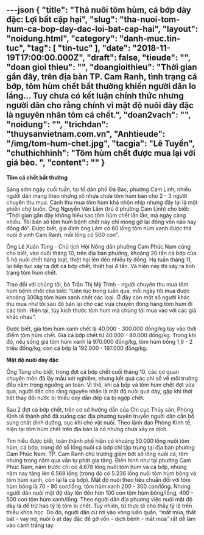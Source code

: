 ---json
{
    "title": "Thả nuôi tôm hùm, cá bớp dày đặc: Lợi bất cập hại",
    "slug": "tha-nuoi-tom-hum-ca-bop-day-dac-loi-bat-cap-hai",
    "layout": "noidung.html",
    "category": "danh-muc.tin-tuc",
    "tag": [
        "tin-tuc"
    ],
    "date": "2018-11-19T17:00:00.000Z",
    "draft": false,
    "tieude": "",
    "doan gioi thieu": "",
    "doangioithieu": "Thời gian gần đây, trên địa bàn TP. Cam Ranh, tình trạng cá bớp, tôm hùm chết bất thường khiến người dân lo lắng… Tuy chưa có kết luận chính thức nhưng người dân cho rằng chính vì mật độ nuôi dày đặc là nguyên nhân tôm cá chết.",
    "doan2vach": "",
    "noidung": "",
    "trichdan": "thuysanvietnam.com.vn",
    "Anhtieude": "/img/tom-hum-chet.jpg",
    "tacgia": "Lê Tuyến",
    "chuthichhinh": "Tôm hùm chết được mua lại với giá bèo. ",
    "__content__": ""
}
---
<p><strong>T&ocirc;m c&aacute; chết bất thường</strong></p>

<p>S&aacute;ng sớm ng&agrave;y cuối tuần, tại tổ d&acirc;n phố Đ&aacute; Bạc, phường Cam Linh, nhiều người d&acirc;n mang theo những x&ocirc; nhựa chứa t&ocirc;m h&ugrave;m b&aacute;n cho 2 - 3 người chuy&ecirc;n thu mua. Cảnh thu mua t&ocirc;m h&ugrave;m kh&aacute; nhộn nhịp nhưng đ&acirc;y lại l&agrave; một phi&ecirc;n chợ buồn. &Ocirc;ng Nguyễn Văn L&acirc;m (tr&uacute; ở phường Cam Linh) cho biết: &ldquo;Thời gian gần đ&acirc;y kh&ocirc;ng hiểu sao t&ocirc;m h&ugrave;m chết lần lần, m&agrave; ng&agrave;y c&agrave;ng nhiều. T&ocirc;i b&aacute;n số t&ocirc;m h&ugrave;m bệnh chết n&agrave;y chỉ mong gỡ lại đồng vốn n&agrave;o hay đồng đ&oacute;&rdquo;. Được biết, gia đ&igrave;nh &ocirc;ng L&acirc;m c&oacute; 60 lồng t&ocirc;m h&ugrave;m xanh được thả nu&ocirc;i ở vịnh Cam Ranh, mỗi lồng c&oacute; 500 con&rdquo;.</p>

<p>&Ocirc;ng L&ecirc; Xu&acirc;n T&ugrave;ng - Chủ tịch Hội N&ocirc;ng d&acirc;n phường Cam Ph&uacute;c Nam cũng cho biết, v&agrave;o cuối th&aacute;ng 10, tr&ecirc;n địa b&agrave;n phường, khoảng 20 tấn c&aacute; bớp của 5 hộ nu&ocirc;i chết h&agrave;ng loạt, thiệt hại l&ecirc;n đến nhiều tỷ đồng. Hạ tuần th&aacute;ng 11, lại tiếp tục xảy ra đợt c&aacute; bớp chết, thiệt hại 4 tấn. V&agrave; hiện nay th&igrave; xảy ra t&igrave;nh trạng t&ocirc;m h&ugrave;m chết.</p>

<p>Trao đổi với ch&uacute;ng t&ocirc;i, b&agrave; Trần Thị Mỹ Trinh - người chuy&ecirc;n thu mua t&ocirc;m h&ugrave;m bệnh chết cho biết: &ldquo;Li&ecirc;n tục trong tuần qua, mỗi ng&agrave;y t&ocirc;i mua được khoảng 300kg t&ocirc;m h&ugrave;m xanh chết c&aacute;c loại. Ở đ&acirc;y c&ograve;n một số người kh&aacute;c thu mua như t&ocirc;i sau đ&oacute; b&aacute;n lại cho c&aacute;c vựa chuy&ecirc;n đ&oacute;ng h&agrave;ng t&ocirc;m h&ugrave;m đi c&aacute;c tỉnh. Hiện tại, t&ugrave;y k&iacute;ch thước t&ocirc;m h&ugrave;m m&agrave; ch&uacute;ng t&ocirc;i mua v&agrave;o với c&aacute;c gi&aacute; kh&aacute;c nhau&rdquo;.</p>

<p>Được biết, gi&aacute; t&ocirc;m h&ugrave;m xanh chết l&agrave; 40.000 - 300.000 đồng/kg t&ugrave;y v&agrave;o thời điểm t&ocirc;m h&ugrave;m chết. Gi&aacute; c&aacute; bớp chết từ 40.000 - 80.000 đồng/kg. Trong khi đ&oacute;, nếu sống gi&aacute; t&ocirc;m h&ugrave;m xanh l&agrave; 970.000 đồng/kg, t&ocirc;m h&ugrave;m b&ocirc;ng 1,9 - 2 triệu đồng/kg, c&ograve;n c&aacute; bớp l&agrave; 192.000 - 197.000 đồng/kg.</p>

<p><strong>Mật độ nu&ocirc;i d&agrave;y đặc</strong></p>

<p>&Ocirc;ng T&ugrave;ng cho biết, trong đợt c&aacute; bớp chết cuối th&aacute;ng 10, c&aacute;c cơ quan chuy&ecirc;n m&ocirc;n đ&atilde; lấy mẫu x&eacute;t nghiệm, nhưng kết quả c&aacute;c chỉ số về m&ocirc;i trường đều nằm trong ngưỡng an to&agrave;n. V&igrave; thế, khi c&aacute; bớp v&agrave; t&ocirc;m h&ugrave;m chết đợt vừa qua, người d&acirc;n cho rằng nguy&ecirc;n nh&acirc;n l&agrave; mật độ nu&ocirc;i qu&aacute; d&agrave;y, gặp khi thời tiết thay đổi nước bị thiếu oxy dẫn đếp c&aacute; bị ngợp chết.</p>

<p>Sau 2 đợt c&aacute; bớp chết, tr&ecirc;n cơ sở hướng dẫn của Chi cục Thủy sản, Ph&ograve;ng Kinh tế th&agrave;nh phố đ&atilde; xuống c&aacute;c địa phương tuy&ecirc;n truyền người d&acirc;n cần bổ sung chất dinh dưỡng, sục kh&iacute; cho vật nu&ocirc;i. Theo l&atilde;nh đạo Ph&ograve;ng Kinh tế, hiện tại t&ocirc;m h&ugrave;m chết tr&ecirc;n địa b&agrave;n l&agrave; c&oacute; nhưng chưa xảy ra dịch.</p>

<p>T&igrave;m hiểu được biết, to&agrave;n th&agrave;nh phố hiện c&oacute; khoảng 50.000 lồng nu&ocirc;i t&ocirc;m h&ugrave;m, c&aacute; bớp, trong đ&oacute; số lồng nu&ocirc;i c&aacute; bớp chỉ tập trung tại địa b&agrave;n phường Cam Ph&uacute;c Nam. TP. Cam Ranh chủ trương giảm bớt số lồng nu&ocirc;i c&aacute;, t&ocirc;m nhưng trong năm qua vẫn tự ph&aacute;t gia tăng. Điển h&igrave;nh như tại phường Cam Ph&uacute;c Nam, năm trước chỉ c&oacute; 4.678 lồng nu&ocirc;i t&ocirc;m h&ugrave;m v&agrave; c&aacute; bớp, nhưng năm nay tăng l&ecirc;n 6.569 lồng (trong đ&oacute; c&oacute; 5.236 lồng nu&ocirc;i t&ocirc;m h&ugrave;m b&ocirc;ng v&agrave; t&ocirc;m h&ugrave;m xanh, c&ograve;n lại l&agrave; c&aacute; bớp). Mật độ nu&ocirc;i theo ti&ecirc;u chuẩn đối với t&ocirc;m h&ugrave;m b&ocirc;ng l&agrave; 70 - 80 con/lồng, t&ocirc;m h&ugrave;m xanh 200 - 300 con/lồng. Nhưng người d&acirc;n nu&ocirc;i mật độ d&agrave;y l&ecirc;n đến hơn 100 con t&ocirc;m h&ugrave;m b&ocirc;ng/lồng, 400 - 500 con t&ocirc;m h&ugrave;m xanh/lồng. Theo người d&acirc;n địa phương việc nu&ocirc;i mật độ d&agrave;y l&agrave; để trừ hao tỷ lệ t&ocirc;m bị chết. Tuy nhi&ecirc;n, từ thực tế cho thấy tỷ lệ tr&ecirc;n thiếu khoa học. Do đ&oacute;, người d&acirc;n cứ rơi v&agrave;o v&ograve;ng luẩn quẩn, &ldquo;mất m&ugrave;a, thất b&aacute;t - vay nợ, nu&ocirc;i ồ ạt d&agrave;y đặc để gỡ vốn - dịch bệnh - mất m&ugrave;a&rdquo; rất dễ l&acirc;m v&agrave;o cảnh trắng tay.</p>
